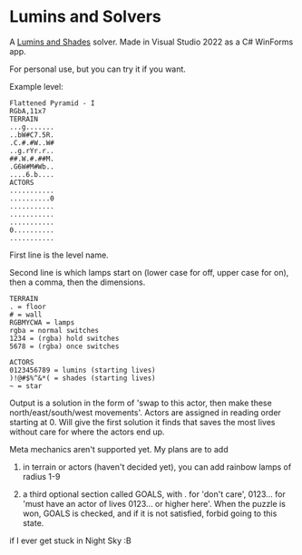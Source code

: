 # Lumins and Solvers
A [Lumins and Shades](https://store.steampowered.com/app/653020/Lumins_and_Shades/) solver. Made in Visual Studio 2022 as a C# WinForms app.

For personal use, but you can try it if you want.

Example level:

```
Flattened Pyramid - I
RGbA,11x7
TERRAIN
...g.......
..bW#C7.5R.
.C.#.#W..W#
..g.rYr.r..
##.W.#.##M.
.G6W#M#Wb..
....6.b....
ACTORS
...........
..........0
...........
...........
...........
0..........
...........
```

First line is the level name.

Second line is which lamps start on (lower case for off, upper case for on), then a comma, then the dimensions.

```
TERRAIN
. = floor
# = wall
RGBMYCWA = lamps
rgba = normal switches
1234 = (rgba) hold switches
5678 = (rgba) once switches

ACTORS
0123456789 = lumins (starting lives)
)!@#$%^&*( = shades (starting lives)
~ = star
```

Output is a solution in the form of 'swap to this actor, then make these north/east/south/west movements'. Actors are assigned in reading order starting at 0. Will give the first solution it finds that saves the most lives without care for where the actors end up.

Meta mechanics aren't supported yet. My plans are to add

1) in terrain or actors (haven't decided yet), you can add rainbow lamps of radius 1-9

2) a third optional section called GOALS, with . for 'don't care', 0123... for 'must have an actor of lives 0123... or higher here'. When the puzzle is won, GOALS is checked, and if it is not satisfied, forbid going to this state.

if I ever get stuck in Night Sky :B